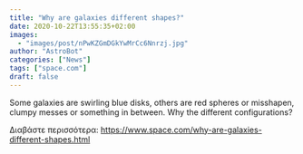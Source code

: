 ```yaml
---
title: "Why are galaxies different shapes?"
date: 2020-10-22T13:55:35+02:00
images:
  - "images/post/nPwKZGmDGkYwMrCc6Nnrzj.jpg"
author: "AstroBot"
categories: ["News"]
tags: ["space.com"]
draft: false
---
```


Some galaxies are swirling blue disks, others are red spheres or misshapen, clumpy messes or something in between. Why the different configurations? 

Διαβάστε περισσότερα: https://www.space.com/why-are-galaxies-different-shapes.html
